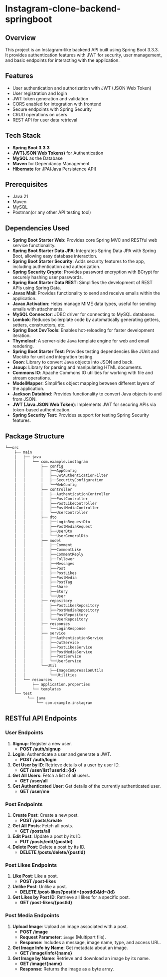 # Instagram-clone-backend-springboot

## Overview

This project is an Instagram-like backend API built using Spring Boot 3.3.3. It provides authentication features with JWT for security, user management, and basic endpoints for interacting with the application.

## Features

- User authentication and authorization with JWT (JSON Web Token)
- User registration and login
- JWT token generation and validation
- CORS enabled for integration with frontend
- Secure endpoints with Spring Security
- CRUD operations on users
- REST API for user data retrieval


## Tech Stack

- **Spring Boot 3.3.3** 
- **JWT(JSON Web Tokens)** for Authentication
- **MySQL** as the Database
- **Maven** for Dependancy Management
- **Hibernate** for JPA(Java Persistence API)

## Prerequisites

- Java 21
- Maven
- MySQL
- Postman(or any other API testing tool)
  

## Dependencies Used

- **Spring Boot Starter Web**: Provides core Spring MVC and RESTful web service functionality.
- **Spring Boot Starter Data JPA**: Integrates Spring Data JPA with Spring Boot, allowing easy database interaction.
- **Spring Boot Starter Security**: Adds security features to the app, including authentication and authorization.
- **Spring Security Crypto**: Provides password encryption with BCrypt for securely hashing user passwords.
- **Spring Boot Starter Data REST**: Simplifies the development of REST APIs using Spring Data.
- **Javax Mail**: Provides functionality to send and receive emails within the application.
- **Javax Activation**: Helps manage MIME data types, useful for sending emails with attachments.
- **MySQL Connector**: JDBC driver for connecting to MySQL databases.
- **Lombok**: Reduces boilerplate code by automatically generating getters, setters, constructors, etc.
- **Spring Boot DevTools**: Enables hot-reloading for faster development iteration.
- **Thymeleaf**: A server-side Java template engine for web and email rendering.
- **Spring Boot Starter Test**: Provides testing dependencies like JUnit and Mockito for unit and integration testing.
- **Gson**: Library to convert Java objects into JSON and back.
- **Jsoup**: Library for parsing and manipulating HTML documents.
- **Commons IO**: Apache Commons IO utilities for working with file and stream operations.
- **ModelMapper**: Simplifies object mapping between different layers of the application.
- **Jackson Databind**: Provides functionality to convert Java objects to and from JSON.
- **JWT (Java JSON Web Token)**: Implements JWT for securing APIs via token-based authentication.
- **Spring Security Test**: Provides support for testing Spring Security features.

## Package Structure
```txt
└──src
    ├── main
    │   ├── java
    │   │   └── com.example.instagram
    │   │       ├── config
    │   │       │   ├──AppConfig
    │   │       │   ├──JwtAuthenticationFilter
    │   │       │   ├──SecurityConfiguration
    │   │       │   └──WebConfig
    │   │       ├── controller
    │   │       │   ├──AuthenticationController
    │   │       │   ├──PostController
    │   │       │   ├──PostLikeController
    │   │       │   ├──PostMediaController
    │   │       │   └──UserController
    │   │       ├── dto
    │   │       │   ├──LoginRequestDto
    │   │       │   ├──PostMediaRequest
    │   │       │   ├──UserDto
    │   │       │   └──UserGeneralDto
    │   │       ├── model
    │   │       │   ├──Comment
    │   │       │   ├──CommentLike
    │   │       │   ├──CommentReply
    │   │       │   ├──Follower
    │   │       │   ├──Messages
    │   │       │   ├──Post
    │   │       │   ├──PostLikes
    │   │       │   ├──PostMedia
    │   │       │   ├──PostTag
    │   │       │   ├──Share
    │   │       │   ├──Story
    │   │       │   └──User
    │   │       ├── repository
    │   │       │   ├──PostLikesRepository
    │   │       │   ├──PostMediaRepository
    │   │       │   ├──PostRepository
    │   │       │   └──UserRepository
    │   │       ├── responses
    │   │       │   └──LoginResponse
    │   │       ├── service
    │   │       │   ├──AuthenticationService
    │   │       │   ├──JwtService
    │   │       │   ├──PostLikesService
    │   │       │   ├──PostMediaService
    │   │       │   ├──PostService
    │   │       │   └──UserService
    │   │       └──Util   
    │   │           ├──ImageCompressionUtils
    │   │           └──Utilities
    │   └── resources
    │       ├── application.properties
    │       └── templates
    └── test
          └── java
              └── com.example.instagram
```



## RESTful API Endpoints

### User Endpoints

1. **Signup**: Register a new user.
    - **POST /auth/signup**
2. **Login**: Authenticate a user and generate a JWT.
    - **POST /auth/login**
3. **Get User by ID**: Retrieve details of a user by user ID.
    - **GET /user/list?userId={id}**
4. **Get All Users**: Fetch a list of all users.
    - **GET /user/all**
5. **Get Authenticated User**: Get details of the currently authenticated user.
    - **GET /user/me**

### Post Endpoints

1. **Create Post**: Create a new post.
    - **POST /posts/create**
2. **Get All Posts**: Fetch all posts.
    - **GET /posts/all**
3. **Edit Post**: Update a post by its ID.
    - **PUT /posts/edit/{postId}**
4. **Delete Post**: Delete a post by its ID.
    - **DELETE /posts/delete/{postId}**

### Post Likes Endpoints

1. **Like Post**: Like a post.
    - **POST /post-likes**
2. **Unlike Post**: Unlike a post.
    - **DELETE /post-likes?postId={postId}&id={id}**
3. **Get Likes by Post ID**: Retrieve all likes for a specific post.
    - **GET /post-likes/{postId}**

### Post Media Endpoints

1. **Upload Image**: Upload an image associated with a post.
    - **POST /image**
    - **Request Parameter**: `image` (Multipart file).
    - **Response**: Includes a message, image name, type, and access URL.
2. **Get Image Info by Name**: Get metadata about an image.
    - **GET /image/info/{name}**
3. **Get Image by Name**: Retrieve and download an image by its name.
    - **GET /image/{name}**
    - **Response**: Returns the image as a byte array.

